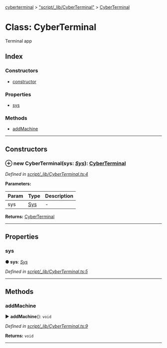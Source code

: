 [cyberterminal](../README.md) > ["script/_lib/CyberTerminal"](../modules/_script__lib_cyberterminal_.md) > [CyberTerminal](../classes/_script__lib_cyberterminal_.cyberterminal.md)



# Class: CyberTerminal


Terminal app

## Index

### Constructors

* [constructor](_script__lib_cyberterminal_.cyberterminal.md#constructor)


### Properties

* [sys](_script__lib_cyberterminal_.cyberterminal.md#sys)


### Methods

* [addMachine](_script__lib_cyberterminal_.cyberterminal.md#addmachine)



---
## Constructors
<a id="constructor"></a>


### ⊕ **new CyberTerminal**(sys: *[Sys](../interfaces/_script__lib_sys_.sys.md)*): [CyberTerminal](_script__lib_cyberterminal_.cyberterminal.md)


*Defined in [script/_lib/CyberTerminal.ts:4](https://github.com/FantasyInternet/cyberterminal/blob/HEAD/src/script/_lib/CyberTerminal.ts#L4)*



**Parameters:**

| Param | Type | Description |
| ------ | ------ | ------ |
| sys | [Sys](../interfaces/_script__lib_sys_.sys.md)   |  - |





**Returns:** [CyberTerminal](_script__lib_cyberterminal_.cyberterminal.md)

---


## Properties
<a id="sys"></a>

###  sys

**●  sys**:  *[Sys](../interfaces/_script__lib_sys_.sys.md)* 

*Defined in [script/_lib/CyberTerminal.ts:5](https://github.com/FantasyInternet/cyberterminal/blob/HEAD/src/script/_lib/CyberTerminal.ts#L5)*





___


## Methods
<a id="addmachine"></a>

###  addMachine

► **addMachine**(): `void`



*Defined in [script/_lib/CyberTerminal.ts:9](https://github.com/FantasyInternet/cyberterminal/blob/HEAD/src/script/_lib/CyberTerminal.ts#L9)*





**Returns:** `void`





___


